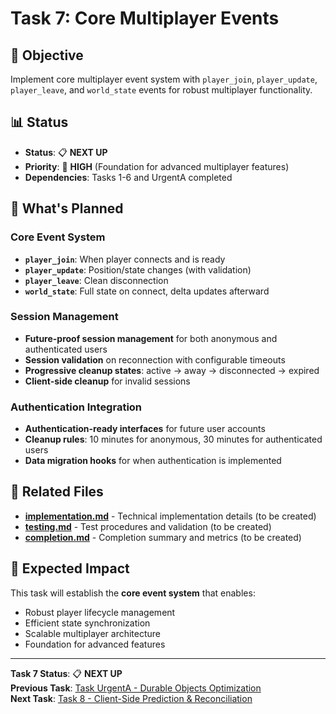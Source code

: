 # Task 7: Core Multiplayer Events

## 🎯 **Objective**
Implement core multiplayer event system with `player_join`, `player_update`, `player_leave`, and `world_state` events for robust multiplayer functionality.

## 📊 **Status**
- **Status**: 📋 **NEXT UP**
- **Priority**: 🔵 **HIGH** (Foundation for advanced multiplayer features)
- **Dependencies**: Tasks 1-6 and UrgentA completed

## 🔧 **What's Planned**

### **Core Event System**
- **`player_join`**: When player connects and is ready
- **`player_update`**: Position/state changes (with validation)
- **`player_leave`**: Clean disconnection
- **`world_state`**: Full state on connect, delta updates afterward

### **Session Management**
- **Future-proof session management** for both anonymous and authenticated users
- **Session validation** on reconnection with configurable timeouts
- **Progressive cleanup states**: active → away → disconnected → expired
- **Client-side cleanup** for invalid sessions

### **Authentication Integration**
- **Authentication-ready interfaces** for future user accounts
- **Cleanup rules**: 10 minutes for anonymous, 30 minutes for authenticated users
- **Data migration hooks** for when authentication is implemented

## 📁 **Related Files**

- **[implementation.md](implementation.md)** - Technical implementation details (to be created)
- **[testing.md](testing.md)** - Test procedures and validation (to be created)
- **[completion.md](completion.md)** - Completion summary and metrics (to be created)

## 🚀 **Expected Impact**

This task will establish the **core event system** that enables:
- Robust player lifecycle management
- Efficient state synchronization
- Scalable multiplayer architecture
- Foundation for advanced features

---

**Task 7 Status**: 📋 **NEXT UP**  
**Previous Task**: [Task UrgentA - Durable Objects Optimization](../urgenta-optimization/README.md)  
**Next Task**: [Task 8 - Client-Side Prediction & Reconciliation](../08-client-prediction/README.md) 